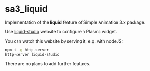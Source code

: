 # sa3_liquid

Implementation of the **liquid** feature of Simple Animation 3.x package.

Use [liquid-studio](https://felixblaschke.github.io/sa3_liquid/) website to configure a Plasma widget.

You can watch this website by serving it, e.g. with nodeJS:

```bash
npm i -g http-server
http-server liquid-studio
```

There are no plans to add further features.
